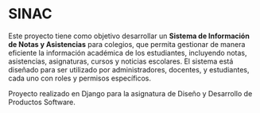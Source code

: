 # SINAC

Este proyecto tiene como objetivo desarrollar un **Sistema de Información de Notas y Asistencias** para colegios, que permita gestionar de manera eficiente la información académica de los estudiantes, incluyendo notas, asistencias, asignaturas, cursos y noticias escolares. El sistema está diseñado para ser utilizado por administradores, docentes, y estudiantes, cada uno con roles y permisos específicos.

Proyecto realizado en Django para la asignatura de Diseño y Desarrollo de Productos Software.

